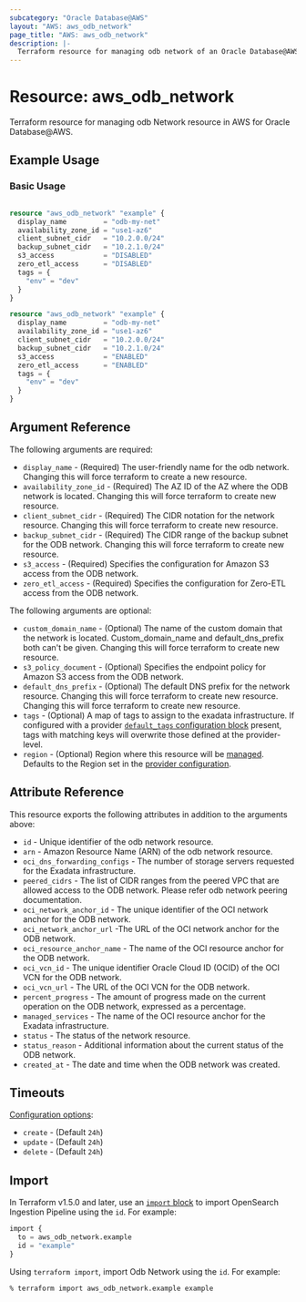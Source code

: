 ```yaml
---
subcategory: "Oracle Database@AWS"
layout: "AWS: aws_odb_network"
page_title: "AWS: aws_odb_network"
description: |-
  Terraform resource for managing odb network of an Oracle Database@AWS.
---
```


# Resource: aws_odb_network

Terraform resource for managing odb Network resource in AWS for Oracle Database@AWS.

## Example Usage

### Basic Usage

```terraform

resource "aws_odb_network" "example" {
  display_name         = "odb-my-net"
  availability_zone_id = "use1-az6"
  client_subnet_cidr   = "10.2.0.0/24"
  backup_subnet_cidr   = "10.2.1.0/24"
  s3_access            = "DISABLED"
  zero_etl_access      = "DISABLED"
  tags = {
    "env" = "dev"
  }
}

resource "aws_odb_network" "example" {
  display_name         = "odb-my-net"
  availability_zone_id = "use1-az6"
  client_subnet_cidr   = "10.2.0.0/24"
  backup_subnet_cidr   = "10.2.1.0/24"
  s3_access            = "ENABLED"
  zero_etl_access      = "ENABLED"
  tags = {
    "env" = "dev"
  }
}
```

## Argument Reference

The following arguments are required:

* `display_name` - (Required) The user-friendly name for the odb network. Changing this will force terraform to create a new resource.
* `availability_zone_id` - (Required) The AZ ID of the AZ where the ODB network is located. Changing this will force terraform to create new resource.
* `client_subnet_cidr` - (Required) The CIDR notation for the network resource. Changing this will force terraform to create new resource.
* `backup_subnet_cidr` - (Required) The CIDR range of the backup subnet for the ODB network. Changing this will force terraform to create new resource.
* `s3_access` - (Required) Specifies the configuration for Amazon S3 access from the ODB network.
* `zero_etl_access` - (Required) Specifies the configuration for Zero-ETL access from the ODB network.

The following arguments are optional:

* `custom_domain_name` - (Optional) The name of the custom domain that the network is located. Custom_domain_name and default_dns_prefix both can't be given. Changing this will force terraform to create new resource.
* `s3_policy_document` - (Optional) Specifies the endpoint policy for Amazon S3 access from the ODB network.
* `default_dns_prefix` - (Optional) The default DNS prefix for the network resource. Changing this will force terraform to create new resource. Changing this will force terraform to create new resource.
* `tags` - (Optional) A map of tags to assign to the exadata infrastructure. If configured with a provider [`default_tags` configuration block](https://registry.terraform.io/providers/hashicorp/aws/latest/docs#default_tags-configuration-block) present, tags with matching keys will overwrite those defined at the provider-level.
* `region` - (Optional) Region where this resource will be [managed](https://docs.aws.amazon.com/general/latest/gr/rande.html#regional-endpoints). Defaults to the Region set in the [provider configuration](https://registry.terraform.io/providers/hashicorp/aws/latest/docs#aws-configuration-reference).

## Attribute Reference

This resource exports the following attributes in addition to the arguments above:

* `id` - Unique identifier of the odb network resource.
* `arn` - Amazon Resource Name (ARN) of the odb network resource.
* `oci_dns_forwarding_configs` - The number of storage servers requested for the Exadata infrastructure.
* `peered_cidrs` - The list of CIDR ranges from the peered VPC that are allowed access to the ODB network. Please refer odb network peering documentation.
* `oci_network_anchor_id` - The unique identifier of the OCI network anchor for the ODB network.
* `oci_network_anchor_url` -The URL of the OCI network anchor for the ODB network.
* `oci_resource_anchor_name` - The name of the OCI resource anchor for the ODB network.
* `oci_vcn_id` - The unique identifier  Oracle Cloud ID (OCID) of the OCI VCN for the ODB network.
* `oci_vcn_url` - The URL of the OCI VCN for the ODB network.
* `percent_progress` - The amount of progress made on the current operation on the ODB network, expressed as a percentage.
* `managed_services` - The name of the OCI resource anchor for the Exadata infrastructure.
* `status` - The status of the network resource.
* `status_reason` - Additional information about the current status of the ODB network.
* `created_at` - The date and time when the ODB network was created.

## Timeouts

[Configuration options](https://developer.hashicorp.com/terraform/language/resources/syntax#operation-timeouts):

* `create` - (Default `24h`)
* `update` - (Default `24h`)
* `delete` - (Default `24h`)

## Import

In Terraform v1.5.0 and later, use an [`import` block](https://developer.hashicorp.com/terraform/language/import) to import OpenSearch Ingestion Pipeline using the `id`. For example:

```terraform
import {
  to = aws_odb_network.example
  id = "example"
}
```

Using `terraform import`, import Odb Network using the `id`. For example:

```console
% terraform import aws_odb_network.example example
```
